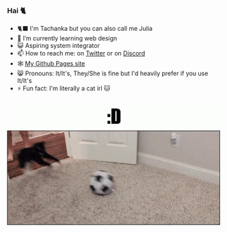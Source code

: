 ### Hai 🐈


- 🐈‍⬛ I'm Tachanka but you can also call me Julia
- 🌱 I’m currently learning web design
- 😺 Aspiring system integrator
- 📫 How to reach me: on [Twitter](https://twitter.com/TachankaKity) or on [Discord](https://discordapp.com/users/266933082106363905)
- 🕸️ [My Github Pages site](https://tachankathekity.github.io/)
- 😸 Pronouns: It/It's, They/She is fine but I'd heavily prefer if you use It/It's
- ⚡ Fun fact: I'm literally a cat irl 🐱

 ![Gif of a cat playing with a ball with the caption ":D"](/assets/gifs/meow.gif)
